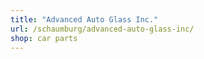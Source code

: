 ```yaml
---
title: "Advanced Auto Glass Inc."
url: /schaumburg/advanced-auto-glass-inc/
shop: car parts
---
```

